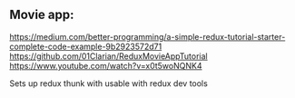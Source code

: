 ## Movie app:

https://medium.com/better-programming/a-simple-redux-tutorial-starter-complete-code-example-9b2923572d71
https://github.com/01Clarian/ReduxMovieAppTutorial
https://www.youtube.com/watch?v=x0t5woNQNK4

Sets up redux thunk with usable with redux dev tools
